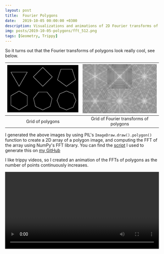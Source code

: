 ```yaml
---
layout: post
title:  Fourier Polygons
date:   2019-10-05 00:00:00 +0300
description: Visualizations and animations of 2D Fourier transforms of polygons
img: posts/2019-10-05-polygons/fft_512.png
tags: [Geometry, Trippy]
---
```

So it turns out that the Fourier transforms of polygons look really cool, see below.

| [![Polygons](/assets/img/posts/2019-10-05-polygons/polygon_512.png)](/assets/img/posts/2019-10-05-polygons/polygon_512.png)  | [![Polygon FFTs](/assets/img/posts/2019-10-05-polygons/fft_512.png)](/assets/img/posts/2019-10-05-polygons/fft_512.png) |
|:---:|:---:|
| Grid of polygons | Grid of Fourier transforms of polygons |

I generated the above images by using PIL's ``ImageDraw.draw().polygon()`` function to create a 2D array of a polygon image, and computing the FFT of the array using NumPy's FFT library.
You can find the [script][script] I used to generate this on [my GitHub][my-github]

I like trippy videos, so I created an animation of the FFTs of polygons as the number of points continuously increases.

<div class="myvideo">
   <video  style="display:block; width:100%; height:auto;" autoplay controls loop="loop">
       <source src="/assets/img/posts/2019-10-05-polygons/video.mp4" type="video/mp4" />
       <source src="/assets/img/posts/2019-10-05-polygons/video.ogv" type="video/ogg" />
       <source src="/assets/img/posts/2019-10-05-polygons/video.webm"  type="video/webm"  />
   </video>
</div>

[script]: https://github.com/trislee/misc_scripts/blob/master/polygon.py
[my-github]: https://github.com/trislee/